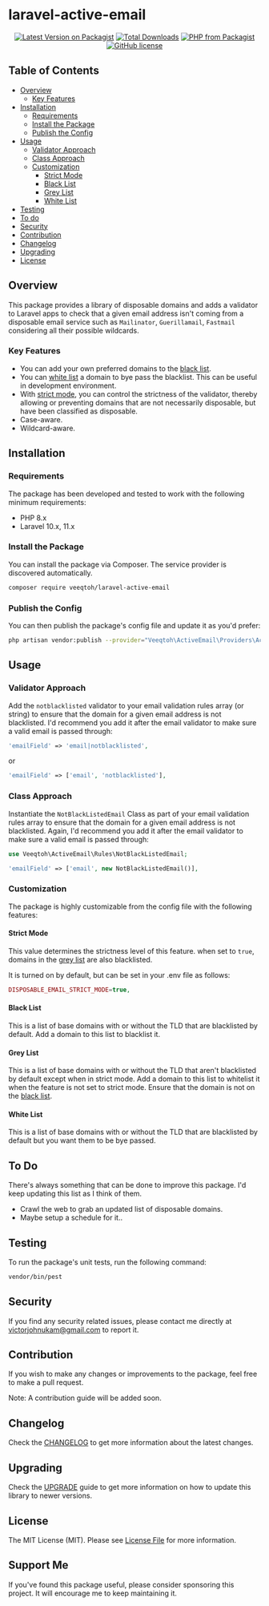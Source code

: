 # laravel-active-email

<p align="center">
<a href="https://packagist.org/packages/veeqtoh/secure-code"><img src="https://img.shields.io/packagist/v/veeqtoh/laravel-active-email?style=flat-square" alt="Latest Version on Packagist"></a>
<a href="https://packagist.org/packages/veeqtoh/secure-code"><img src="https://img.shields.io/packagist/dt/veeqtoh/laravel-active-email?style=flat-square" alt="Total Downloads"></a>
<a href="https://packagist.org/packages/veeqtoh/secure-code"><img src="https://img.shields.io/packagist/php-v/veeqtoh/laravel-active-email?style=flat-square" alt="PHP from Packagist"></a>
<a href="https://github.com/veeqtoh/secure-code/blob/master/LICENSE"><img src="https://img.shields.io/github/license/veeqtoh/laravel-active-email?style=flat-square" alt="GitHub license"></a>
</p>

## Table of Contents

- [Overview](#overview)
    - [Key Features](#key-features)
- [Installation](#installation)
    - [Requirements](#requirements)
    - [Install the Package](#install-the-package)
    - [Publish the Config](#publish-the-config)
- [Usage](#usage)
    - [Validator Approach](#validator-approach)
    - [Class Approach](#class-approach)
    - [Customization](#customization)
        - [Strict Mode](#strict-mode)
        - [Black List](#black-list)
        - [Grey List](#grey-list)
        - [White List](#white-list)
- [Testing](#testing)
- [To do](#to-do)
- [Security](#security)
- [Contribution](#contribution)
- [Changelog](#changelog)
- [Upgrading](#upgrading)
- [License](#license)

## Overview

This package provides a library of disposable domains and adds a validator to Laravel apps to check that a given email address isn't coming from a disposable email service such as `Mailinator`, `Guerillamail`, `Fastmail` considering all their possible wildcards.

### Key Features

- You can add your own preferred domains to the [black list](#black-list).
- You can [white list](#white-list) a domain to bye pass the blacklist. This can be useful in development environment.
- With [strict mode](#strict-mode), you can control the strictness of the validator, thereby allowing or preventing domains that are not necessarily disposable, but have been classified as disposable.
- Case-aware.
- Wildcard-aware.

## Installation


### Requirements

The package has been developed and tested to work with the following minimum requirements:

- PHP 8.x
- Laravel 10.x, 11.x

### Install the Package

You can install the package via Composer. The service provider is discovered automatically.

```bash
composer require veeqtoh/laravel-active-email
```

### Publish the Config

You can then publish the package's config file and update it as you'd prefer:
```bash
php artisan vendor:publish --provider="Veeqtoh\ActiveEmail\Providers\ActiveEmailProvider"
```

## Usage

### Validator Approach

Add the `notblacklisted` validator to your email validation rules array (or string) to ensure that the domain for a given email address is not blacklisted. I'd recommend you add it after the email validator to make sure a valid email is passed through:
```php
'emailField' => 'email|notblacklisted',
```

or

```php
'emailField' => ['email', 'notblacklisted'],
```

### Class Approach

Instantiate the `NotBlackListedEmail` Class as part of your email validation rules array to ensure that the domain for a given email address is not blacklisted. Again, I'd recommend you add it after the email validator to make sure a valid email is passed through:

```php
use Veeqtoh\ActiveEmail\Rules\NotBlackListedEmail;

'emailField' => ['email', new NotBlackListedEmail()],
```

### Customization

The package is highly customizable from the config file with the following features:

#### Strict Mode

This value determines the strictness level of this feature. when set to `true`, domains in the [grey list](#grey-list) are also blacklisted.

It is turned on by default, but can be set in your .env file as follows:

```php
DISPOSABLE_EMAIL_STRICT_MODE=true,
```

#### Black List

This is a list of base domains with or without the TLD that are blacklisted by default. Add a domain to this list to blacklist it.

#### Grey List

This is a list of base domains with or without the TLD that aren't blacklisted by default except when in strict mode. Add a domain to this list to whitelist it when the feature is not set to strict mode. Ensure that the domain is not on the [black list](#black-list).

#### White List

This is a list of base domains with or without the TLD that are blacklisted by default but you want them to be bye passed.

## To Do

There's always something that can be done to improve this package. I'd keep updating this list as I think of them.

- Crawl the web to grab an updated list of disposable domains.
- Maybe setup a schedule for it..

## Testing

To run the package's unit tests, run the following command:

``` bash
vendor/bin/pest
```

## Security

If you find any security related issues, please contact me directly at [victorjohnukam@gmail.com](mailto:victorjohnukam@gmail.com) to report it.

## Contribution

If you wish to make any changes or improvements to the package, feel free to make a pull request.

Note: A contribution guide will be added soon.

## Changelog

Check the [CHANGELOG](CHANGELOG.md) to get more information about the latest changes.

## Upgrading

Check the [UPGRADE](UPGRADE.md) guide to get more information on how to update this library to newer versions.

## License

The MIT License (MIT). Please see [License File](LICENSE) for more information.

## Support Me

If you've found this package useful, please consider sponsoring this project. It will encourage me to keep maintaining it.
